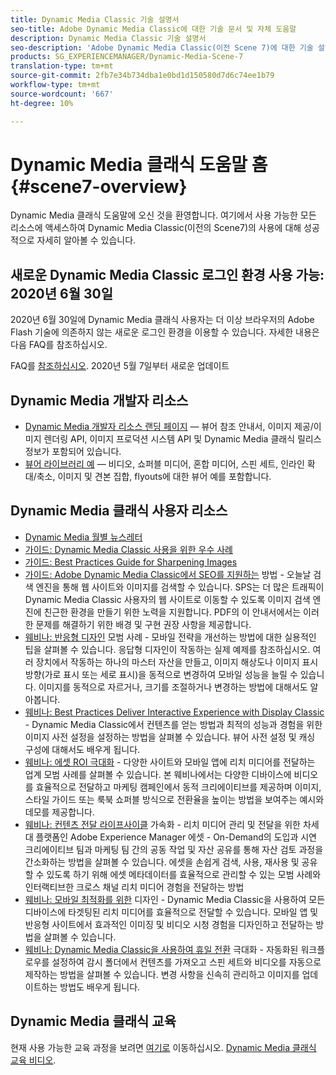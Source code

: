 ```yaml
---
title: Dynamic Media Classic 기술 설명서
seo-title: Adobe Dynamic Media Classic에 대한 기술 문서 및 자체 도움말
description: Dynamic Media Classic 기술 설명서
seo-description: 'Adobe Dynamic Media Classic(이전 Scene 7)에 대한 기술 설명서, 릴리스 노트 및 자가 도움말 자료 '
products: SG_EXPERIENCEMANAGER/Dynamic-Media-Scene-7
translation-type: tm+mt
source-git-commit: 2fb7e34b734dba1e0bd1d150580d7d6c74ee1b79
workflow-type: tm+mt
source-wordcount: '667'
ht-degree: 10%

---
```



# Dynamic Media 클래식 도움말 홈 {#scene7-overview}

Dynamic Media 클래식 도움말에 오신 것을 환영합니다. 여기에서 사용 가능한 모든 리소스에 액세스하여 Dynamic Media Classic(이전의 Scene7)의 사용에 대해 성공적으로 자세히 알아볼 수 있습니다.

## 새로운 Dynamic Media Classic 로그인 환경 사용 가능: 2020년 6월 30일

2020년 6월 30일에 Dynamic Media 클래식 사용자는 더 이상 브라우저의 Adobe Flash 기술에 의존하지 않는 새로운 로그인 환경을 이용할 수 있습니다. 자세한 내용은 다음 FAQ를 참조하십시오.

FAQ를 [참조하십시오](new-ui-2020.md). 2020년 5월 7일부터 새로운 업데이트

## Dynamic Media 개발자 리소스

* [Dynamic Media 개발자 리소스 랜딩 페이지](https://docs.adobe.com/content/help/en/dynamic-media-developer-resources/landing/home.html) — 뷰어 참조 안내서, 이미지 제공/이미지 렌더링 API, 이미지 프로덕션 시스템 API 및 Dynamic Media 클래식 릴리스 정보가 포함되어 있습니다.
* [뷰어 라이브러리 예](https://landing.adobe.com/en/na/dynamic-media/ctir-2755/live-demos.html) — 비디오, 쇼퍼블 미디어, 혼합 미디어, 스핀 세트, 인라인 확대/축소, 이미지 및 견본 집합, flyouts에 대한 뷰어 예를 포함합니다.

## Dynamic Media 클래식 사용자 리소스

* [Dynamic Media 월별 뉴스레터](dynamic-media-newsletter.md)
* [가이드: Dynamic Media Classic 사용을 위한 우수 사례](https://www.adobe.com/content/dam/www/us/en/marketing/experience-manager-assets/dynamic-media/adobe-dynamic-media-classic-best-practices-guide.pdf)
* [가이드: Best Practices Guide for Sharpening Images](/help/assets/s7_sharpening_images.pdf)
* [가이드: Adobe Dynamic Media Classic에서 SEO를 지원하는](/help/assets/s7_seo.pdf) 방법 - 오늘날 검색 엔진을 통해 웹 사이트와 이미지를 검색할 수 있습니다. SPS는 더 많은 트래픽이 Dynamic Media Classic 사용자의 웹 사이트로 이동할 수 있도록 이미지 검색 엔진에 친근한 환경을 만들기 위한 노력을 지원합니다. PDF의 이 안내서에서는 이러한 문제를 해결하기 위한 배경 및 구현 권장 사항을 제공합니다.
* [웨비나: 반응형 디자인](http://offers.adobe.com/en/na/marketing/landings/_40458_responsive_design_live_on_demand_webinar.html) 모범 사례 - 모바일 전략을 개선하는 방법에 대한 실용적인 팁을 살펴볼 수 있습니다. 응답형 디자인이 작동하는 실제 예제를 참조하십시오. 여러 장치에서 작동하는 하나의 마스터 자산을 만들고, 이미지 해상도나 이미지 표시 방향(가로 표시 또는 세로 표시)을 동적으로 변경하여 모바일 성능을 늘릴 수 있습니다. 이미지를 동적으로 자르거나, 크기를 조절하거나 변경하는 방법에 대해서도 알아봅니다.
* [웨비나: Best Practices Deliver Interactive Experience with Display Classic](http://seminars.adobeconnect.com/p7wb8ej3u6d/) - Dynamic Media Classic에서 컨텐츠를 얻는 방법과 최적의 성능과 경험을 위한 이미지 사전 설정을 설정하는 방법을 살펴볼 수 있습니다. 뷰어 사전 설정 및 캐싱 구성에 대해서도 배우게 됩니다.
* [웨비나: 에셋 ROI 극대화](https://adobecustomersuccess.adobeconnect.com/p5ar3hfrrec/?launcher=false&amp;fcsContent=true&amp;pbMode=normal&amp;proto=true) - 다양한 사이트와 모바일 앱에 리치 미디어를 전달하는 업계 모범 사례를 살펴볼 수 있습니다. 본 웨비나에서는 다양한 디바이스에 비디오를 효율적으로 전달하고 마케팅 캠페인에서 동적 크리에이티브를 제공하며 이미지, 스타일 가이드 또는 룩북 쇼퍼블 방식으로 전환율을 높이는 방법을 보여주는 예시와 데모를 제공합니다.
* [웨비나: 컨텐츠 전달 라이프사이클](https://adobecustomersuccess.adobeconnect.com/p88ducm9pqv/) 가속화 - 리치 미디어 관리 및 전달을 위한 차세대 플랫폼인 Adobe Experience Manager 에셋 - On-Demand의 도입과 시연 크리에이티브 팀과 마케팅 팀 간의 공동 작업 및 자산 공유를 통해 자산 검토 과정을 간소화하는 방법을 살펴볼 수 있습니다. 에셋을 손쉽게 검색, 사용, 재사용 및 공유할 수 있도록 하기 위해 에셋 메타데이터를 효율적으로 관리할 수 있는 모범 사례와 인터랙티브한 크로스 채널 리치 미디어 경험을 전달하는 방법
* [웨비나: 모바일 최적화를 위한](https://adobecustomersuccess.adobeconnect.com/p6oqd3wydif/?launcher=false&amp;fcsContent=true&amp;pbMode=normal&amp;proto=true) 디자인 - Dynamic Media Classic을 사용하여 모든 디바이스에 타겟팅된 리치 미디어를 효율적으로 전달할 수 있습니다. 모바일 앱 및 반응형 사이트에서 효과적인 이미징 및 비디오 시청 경험을 디자인하고 전달하는 방법을 살펴볼 수 있습니다.
* [웨비나: Dynamic Media Classic을 사용하여 휴일 전환](https://adobecustomersuccess.adobeconnect.com/p32n1yr85c9/?proto=true) 극대화 - 자동화된 워크플로우를 설정하여 감시 폴더에서 컨텐츠를 가져오고 스핀 세트와 비디오를 자동으로 제작하는 방법을 살펴볼 수 있습니다. 변경 사항을 신속히 관리하고 이미지를 업데이트하는 방법도 배우게 됩니다.

## Dynamic Media 클래식 교육

현재 사용 가능한 교육 과정을 보려면 [여기로](http://training.adobe.com/training/courses.html#product=adobe-scene7) 이동하십시오.
[Dynamic Media 클래식 교육 비디오](/help/training-videos.md).
